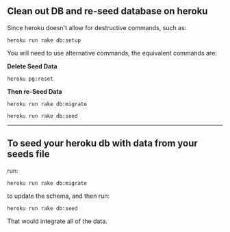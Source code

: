 ## Clean out DB and re-seed database on heroku

Since heroku doesn't allow for destructive commands, such as:

```heroku run rake db:setup```

You will need to use alternative commands, the equivalent commands are:

**Delete Seed Data**

```heroku pg:reset```

**Then re-Seed Data**

```heroku run rake db:migrate```

```heroku run rake db:seed```


----------

## To seed your heroku db with data from your seeds file

run:

```heroku run rake db:migrate```

to update the schema, and then run:

```heroku run rake db:seed```

That would integrate all of the data.
